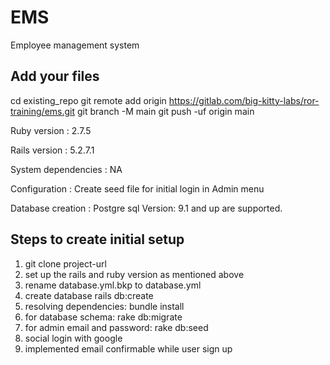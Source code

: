 # EMS

Employee management system

## Add your files

cd existing_repo
git remote add origin https://gitlab.com/big-kitty-labs/ror-training/ems.git
git branch -M main
git push -uf origin main

Ruby version : 2.7.5

Rails version : 5.2.7.1

System dependencies : NA

Configuration : Create seed file for initial login in Admin menu

Database creation : Postgre sql
Version: 9.1 and up are supported.

## Steps to create initial setup

1. git clone project-url
2. set up the rails and ruby version as mentioned above
3. rename database.yml.bkp to database.yml
4. create database
   rails db:create
5. resolving dependencies: bundle install
6. for database schema: rake db:migrate
7. for admin email and password: rake db:seed
8. social login with google
9. implemented email confirmable while user sign up